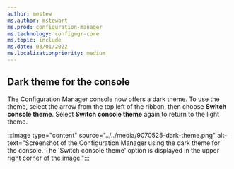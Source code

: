 ```yaml
---
author: mestew
ms.author: mstewart
ms.prod: configuration-manager
ms.technology: configmgr-core
ms.topic: include
ms.date: 03/01/2022
ms.localizationpriority: medium
---
```


## <a name="bkmk_dark"></a> Dark theme for the console
<!--9070525-->
The Configuration Manager console now offers a dark theme. To use the theme, select the arrow from the top left of the ribbon, then choose **Switch console theme**. Select **Switch console theme** again to return to the light theme.

:::image type="content" source="../../media/9070525-dark-theme.png" alt-text="Screenshot of the Configuration Manager using the dark theme for the console. The 'Switch console theme' option is displayed in the upper right corner of the image.":::
